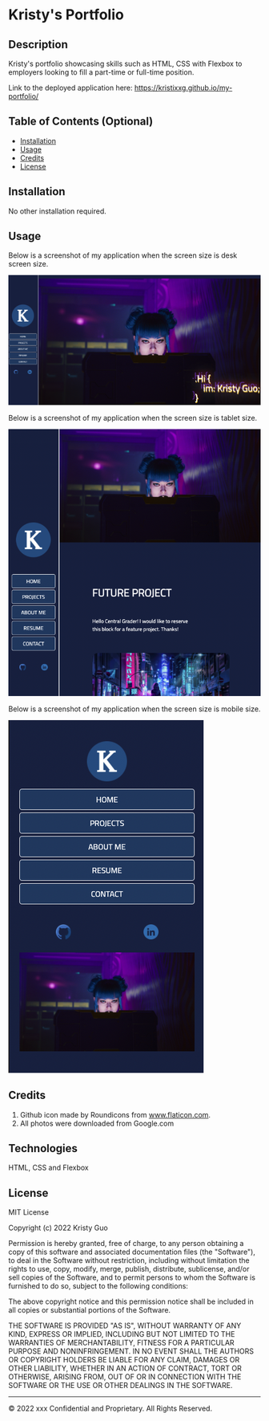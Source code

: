 # Kristy's Portfolio

## Description 
Kristy's portfolio showcasing skills such as HTML, CSS with Flexbox to employers looking to fill a part-time or full-time position.

Link to the deployed application here: https://kristixxg.github.io/my-portfolio/


## Table of Contents (Optional)

* [Installation](#installation)
* [Usage](#usage)
* [Credits](#credits)
* [License](#license)


## Installation

No other installation required. 


## Usage 

Below is a screenshot of my application when the screen size is desk screen size. 

![Alt text](assets/images/Screen%20Shot%202022-04-19%20at%2012.53.50%20AM.png)

Below is a screenshot of my application when the screen size is tablet size. 

![Alt text](assets/images/Screen%20Shot%202022-04-19%20at%2012.59.52%20AM.png)


Below is a screenshot of my application when the screen size is mobile size. 

![Alt text](assets/images/Screen%20Shot%202022-04-19%20at%201.00.11%20AM.png)




## Credits

1. Github icon made by Roundicons from www.flaticon.com.
2. All photos were downloaded from Google.com 

## Technologies

HTML, CSS and Flexbox


## License

MIT License

Copyright (c) 2022 Kristy Guo

Permission is hereby granted, free of charge, to any person obtaining a copy
of this software and associated documentation files (the "Software"), to deal
in the Software without restriction, including without limitation the rights
to use, copy, modify, merge, publish, distribute, sublicense, and/or sell
copies of the Software, and to permit persons to whom the Software is
furnished to do so, subject to the following conditions:

The above copyright notice and this permission notice shall be included in all
copies or substantial portions of the Software.

THE SOFTWARE IS PROVIDED "AS IS", WITHOUT WARRANTY OF ANY KIND, EXPRESS OR
IMPLIED, INCLUDING BUT NOT LIMITED TO THE WARRANTIES OF MERCHANTABILITY,
FITNESS FOR A PARTICULAR PURPOSE AND NONINFRINGEMENT. IN NO EVENT SHALL THE
AUTHORS OR COPYRIGHT HOLDERS BE LIABLE FOR ANY CLAIM, DAMAGES OR OTHER
LIABILITY, WHETHER IN AN ACTION OF CONTRACT, TORT OR OTHERWISE, ARISING FROM,
OUT OF OR IN CONNECTION WITH THE SOFTWARE OR THE USE OR OTHER DEALINGS IN THE
SOFTWARE.


---

© 2022 xxx Confidential and Proprietary. All Rights Reserved.
